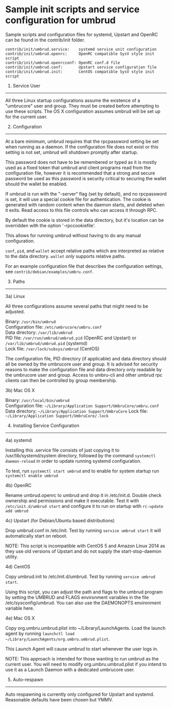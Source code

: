 Sample init scripts and service configuration for umbrud
==========================================================

Sample scripts and configuration files for systemd, Upstart and OpenRC
can be found in the contrib/init folder.

    contrib/init/umbrud.service:    systemd service unit configuration
    contrib/init/umbrud.openrc:     OpenRC compatible SysV style init script
    contrib/init/umbrud.openrcconf: OpenRC conf.d file
    contrib/init/umbrud.conf:       Upstart service configuration file
    contrib/init/umbrud.init:       CentOS compatible SysV style init script

1. Service User
---------------------------------

All three Linux startup configurations assume the existence of a "umbrucore" user
and group.  They must be created before attempting to use these scripts.
The OS X configuration assumes umbrud will be set up for the current user.

2. Configuration
---------------------------------

At a bare minimum, umbrud requires that the rpcpassword setting be set
when running as a daemon.  If the configuration file does not exist or this
setting is not set, umbrud will shutdown promptly after startup.

This password does not have to be remembered or typed as it is mostly used
as a fixed token that umbrud and client programs read from the configuration
file, however it is recommended that a strong and secure password be used
as this password is security critical to securing the wallet should the
wallet be enabled.

If umbrud is run with the "-server" flag (set by default), and no rpcpassword is set,
it will use a special cookie file for authentication. The cookie is generated with random
content when the daemon starts, and deleted when it exits. Read access to this file
controls who can access it through RPC.

By default the cookie is stored in the data directory, but it's location can be overridden
with the option '-rpccookiefile'.

This allows for running umbrud without having to do any manual configuration.

`conf`, `pid`, and `wallet` accept relative paths which are interpreted as
relative to the data directory. `wallet` *only* supports relative paths.

For an example configuration file that describes the configuration settings,
see `contrib/debian/examples/umbru.conf`.

3. Paths
---------------------------------

3a) Linux

All three configurations assume several paths that might need to be adjusted.

Binary:              `/usr/bin/umbrud`  
Configuration file:  `/etc/umbrucore/umbru.conf`  
Data directory:      `/var/lib/umbrud`  
PID file:            `/var/run/umbrud/umbrud.pid` (OpenRC and Upstart) or `/var/lib/umbrud/umbrud.pid` (systemd)  
Lock file:           `/var/lock/subsys/umbrud` (CentOS)  

The configuration file, PID directory (if applicable) and data directory
should all be owned by the umbrucore user and group.  It is advised for security
reasons to make the configuration file and data directory only readable by the
umbrucore user and group.  Access to umbru-cli and other umbrud rpc clients
can then be controlled by group membership.

3b) Mac OS X

Binary:              `/usr/local/bin/umbrud`  
Configuration file:  `~/Library/Application Support/UmbruCore/umbru.conf`  
Data directory:      `~/Library/Application Support/UmbruCore`
Lock file:           `~/Library/Application Support/UmbruCore/.lock`

4. Installing Service Configuration
-----------------------------------

4a) systemd

Installing this .service file consists of just copying it to
/usr/lib/systemd/system directory, followed by the command
`systemctl daemon-reload` in order to update running systemd configuration.

To test, run `systemctl start umbrud` and to enable for system startup run
`systemctl enable umbrud`

4b) OpenRC

Rename umbrud.openrc to umbrud and drop it in /etc/init.d.  Double
check ownership and permissions and make it executable.  Test it with
`/etc/init.d/umbrud start` and configure it to run on startup with
`rc-update add umbrud`

4c) Upstart (for Debian/Ubuntu based distributions)

Drop umbrud.conf in /etc/init.  Test by running `service umbrud start`
it will automatically start on reboot.

NOTE: This script is incompatible with CentOS 5 and Amazon Linux 2014 as they
use old versions of Upstart and do not supply the start-stop-daemon utility.

4d) CentOS

Copy umbrud.init to /etc/init.d/umbrud. Test by running `service umbrud start`.

Using this script, you can adjust the path and flags to the umbrud program by
setting the UMBRUD and FLAGS environment variables in the file
/etc/sysconfig/umbrud. You can also use the DAEMONOPTS environment variable here.

4e) Mac OS X

Copy org.umbru.umbrud.plist into ~/Library/LaunchAgents. Load the launch agent by
running `launchctl load ~/Library/LaunchAgents/org.umbru.umbrud.plist`.

This Launch Agent will cause umbrud to start whenever the user logs in.

NOTE: This approach is intended for those wanting to run umbrud as the current user.
You will need to modify org.umbru.umbrud.plist if you intend to use it as a
Launch Daemon with a dedicated umbrucore user.

5. Auto-respawn
-----------------------------------

Auto respawning is currently only configured for Upstart and systemd.
Reasonable defaults have been chosen but YMMV.
